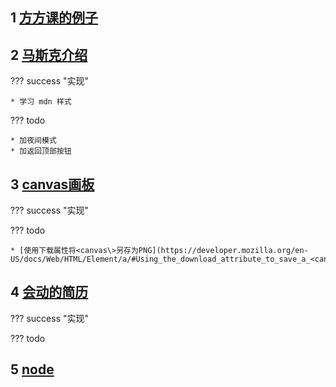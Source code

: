 
## 1 [方方课的例子](https://github.com/shawnlxf/learn)


## 2 [马斯克介绍](https://github.com/shawnlxf/html-musk)


??? success "实现"

    * 学习 mdn 样式

??? todo

    * 加夜间模式
    * 加返回顶部按钮


## 3 [canvas画板](https://github.com/shawnlxf/canvas-demo-1)


??? success "实现"

??? todo

    * [使用下载属性将<canvas\>另存为PNG](https://developer.mozilla.org/en-US/docs/Web/HTML/Element/a/#Using_the_download_attribute_to_save_a_<canvas>_as_a_PNG)

## 4 [会动的简历](https://github.com/shawnlxf/cv-1)


??? success "实现"

??? todo


## 5 [node](https://github.com/shawnlxf/node-demo-1)



